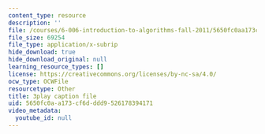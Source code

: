 ```yaml
---
content_type: resource
description: ''
file: /courses/6-006-introduction-to-algorithms-fall-2011/5650fc0aa173cf6dddd9526178394171_C5SPsY72_CM.srt
file_size: 69254
file_type: application/x-subrip
hide_download: true
hide_download_original: null
learning_resource_types: []
license: https://creativecommons.org/licenses/by-nc-sa/4.0/
ocw_type: OCWFile
resourcetype: Other
title: 3play caption file
uid: 5650fc0a-a173-cf6d-ddd9-526178394171
video_metadata:
  youtube_id: null
---
```

